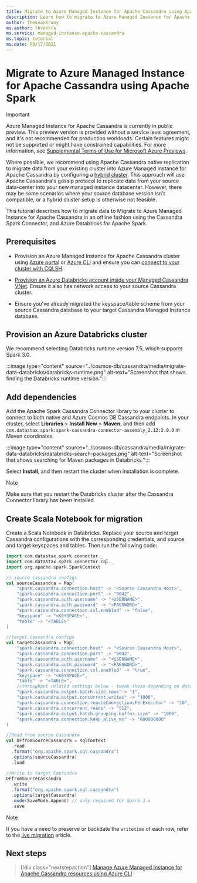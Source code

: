 ```yaml
---
title: Migrate to Azure Managed Instance for Apache Cassandra using Apache Spark
description: Learn how to migrate to Azure Managed Instance for Apache Cassandra using Apache Spark.
author: TheovanKraay
ms.author: thvankra
ms.service: managed-instance-apache-cassandra
ms.topic: tutorial
ms.date: 08/17/2021
---
```


# Migrate to Azure Managed Instance for Apache Cassandra using Apache Spark

> [!IMPORTANT]
> Azure Managed Instance for Apache Cassandra is currently in public preview.
> This preview version is provided without a service level agreement, and it's not recommended for production workloads. Certain features might not be supported or might have constrained capabilities.
> For more information, see [Supplemental Terms of Use for Microsoft Azure Previews](https://azure.microsoft.com/support/legal/preview-supplemental-terms/).

Where possible, we recommend using Apache Cassandra native replication to migrate data from your existing cluster into Azure Managed Instance for Apache Cassandra by configuring a [hybrid cluster](configure-hybrid-cluster.md). This approach will use Apache Cassandra's gossip protocol to replicate data from your source data-center into your new managed instance datacenter. However, there may be some scenarios where your source database version isn't compatible, or a hybrid cluster setup is otherwise not feasible. 

This tutorial describes how to migrate data to Migrate to Azure Managed Instance for Apache Cassandra in an offline fashion using the Cassandra Spark Connector, and Azure Databricks for Apache Spark.

## Prerequisites

* Provision an Azure Managed Instance for Apache Cassandra cluster using [Azure portal](create-cluster-portal.md) or [Azure CLI](create-cluster-cli.md) and ensure you can [connect to your cluster with CQLSH](./create-cluster-portal.md#connecting-to-your-cluster).

* [Provision an Azure Databricks account inside your Managed Cassandra VNet](deploy-cluster-databricks.md). Ensure it also has network access to your source Cassandra cluster.

* Ensure you've already migrated the keyspace/table scheme from your source Cassandra database to your target Cassandra Managed Instance database.


## Provision an Azure Databricks cluster

We recommend selecting Databricks runtime version 7.5, which supports Spark 3.0.

:::image type="content" source="../cosmos-db/cassandra/media/migrate-data-databricks/databricks-runtime.png" alt-text="Screenshot that shows finding the Databricks runtime version.":::

## Add dependencies

Add the Apache Spark Cassandra Connector library to your cluster to connect to both native and Azure Cosmos DB Cassandra endpoints. In your cluster, select **Libraries** > **Install New** > **Maven**, and then add `com.datastax.spark:spark-cassandra-connector-assembly_2.12:3.0.0` in Maven coordinates.

:::image type="content" source="../cosmos-db/cassandra/media/migrate-data-databricks/databricks-search-packages.png" alt-text="Screenshot that shows searching for Maven packages in Databricks.":::

Select **Install**, and then restart the cluster when installation is complete.

> [!NOTE]
> Make sure that you restart the Databricks cluster after the Cassandra Connector library has been installed.

## Create Scala Notebook for migration

Create a Scala Notebook in Databricks. Replace your source and target Cassandra configurations with the corresponding credentials, and source and target keyspaces and tables. Then run the following code:

```scala
import com.datastax.spark.connector._
import com.datastax.spark.connector.cql._
import org.apache.spark.SparkContext

// source cassandra configs
val sourceCassandra = Map( 
    "spark.cassandra.connection.host" -> "<Source Cassandra Host>",
    "spark.cassandra.connection.port" -> "9042",
    "spark.cassandra.auth.username" -> "<USERNAME>",
    "spark.cassandra.auth.password" -> "<PASSWORD>",
    "spark.cassandra.connection.ssl.enabled" -> "false",
    "keyspace" -> "<KEYSPACE>",
    "table" -> "<TABLE>"
)

//target cassandra configs
val targetCassandra = Map( 
    "spark.cassandra.connection.host" -> "<Source Cassandra Host>",
    "spark.cassandra.connection.port" -> "9042",
    "spark.cassandra.auth.username" -> "<USERNAME>",
    "spark.cassandra.auth.password" -> "<PASSWORD>",
    "spark.cassandra.connection.ssl.enabled" -> "true",
    "keyspace" -> "<KEYSPACE>",
    "table" -> "<TABLE>",
    //throughput related settings below - tweak these depending on data volumes. 
    "spark.cassandra.output.batch.size.rows"-> "1",
    "spark.cassandra.output.concurrent.writes" -> "1000",
    "spark.cassandra.connection.remoteConnectionsPerExecutor" -> "10",
    "spark.cassandra.concurrent.reads" -> "512",
    "spark.cassandra.output.batch.grouping.buffer.size" -> "1000",
    "spark.cassandra.connection.keep_alive_ms" -> "600000000"
)

//Read from source Cassandra
val DFfromSourceCassandra = sqlContext
  .read
  .format("org.apache.spark.sql.cassandra")
  .options(sourceCassandra)
  .load
  
//Write to target Cassandra
DFfromSourceCassandra
  .write
  .format("org.apache.spark.sql.cassandra")
  .options(targetCassandra)
  .mode(SaveMode.Append) // only required for Spark 3.x
  .save
```

> [!NOTE]
> If you have a need to preserve or backdate the `writetime` of each row, refer to the [live migration](dual-write-proxy-migration.md) article. 

## Next steps

> [!div class="nextstepaction"]
> [Manage Azure Managed Instance for Apache Cassandra resources using Azure CLI](manage-resources-cli.md)